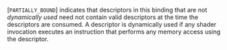 [`PARTIALLY_BOUND`] indicates that
descriptors in this binding that are not *dynamically used* need not
contain valid descriptors at the time the descriptors are consumed.
A descriptor is dynamically used if any shader invocation executes an
instruction that performs any memory access using the descriptor.